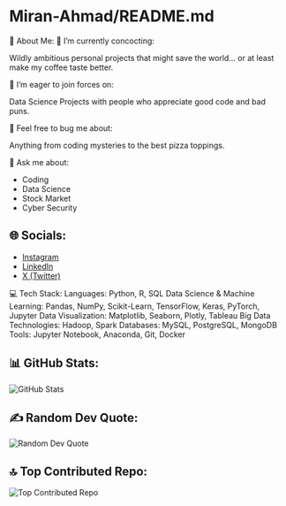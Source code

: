 # Miran-Ahmad/README.md

💫 About Me:
🔧 I’m currently concocting:

  Wildly ambitious personal projects that might save the world... or at least make my coffee taste better.
  
🤝 I’m eager to join forces on:

Data Science Projects with people who appreciate good code and bad puns.

💬 Feel free to bug me about:

Anything from coding mysteries to the best pizza toppings.


💬 Ask me about:
- Coding
- Data Science
- Stock Market
- Cyber Security

## 🌐 Socials:
- [Instagram](https://www.instagram.com/kamran_.__._)
- [LinkedIn](www.linkedin.com/in/kamran-khalid-aa7b8b229)
- [X (Twitter)](https://x.com/kamrank46370661?s=21)

💻 Tech Stack:
Languages: Python, R, SQL
Data Science & Machine Learning: Pandas, NumPy, Scikit-Learn, TensorFlow, Keras, PyTorch, Jupyter
Data Visualization: Matplotlib, Seaborn, Plotly, Tableau
Big Data Technologies: Hadoop, Spark
Databases: MySQL, PostgreSQL, MongoDB
Tools: Jupyter Notebook, Anaconda, Git, Docker

## 📊 GitHub Stats:
![GitHub Stats](https://github-readme-stats.vercel.app/api?username=ROBO1001&show_icons=true&theme=radical)

## ✍️ Random Dev Quote:
![Random Dev Quote](https://quotes-github-readme.vercel.app/api?type=horizontal)

## 🔝 Top Contributed Repo:
![Top Contributed Repo](https://github-readme-stats.vercel.app/api/pin/?username=ROBO1001&repo=DS&theme=radical)
